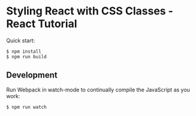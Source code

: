# Styling React with CSS Classes  - React Tutorial

Quick start:

```
$ npm install
$ npm run build
````

## Development

Run Webpack in watch-mode to continually compile the JavaScript as you work:

```
$ npm run watch
```
